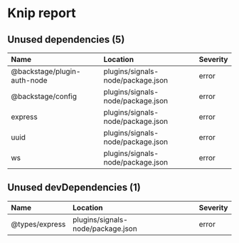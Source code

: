 # Knip report

## Unused dependencies (5)

| Name                        | Location     | Severity |
| :-------------------------- | :----------- | :------- |
| @backstage/plugin-auth-node | plugins/signals-node/package.json | error    |
| @backstage/config           | plugins/signals-node/package.json | error    |
| express                     | plugins/signals-node/package.json | error    |
| uuid                        | plugins/signals-node/package.json | error    |
| ws                          | plugins/signals-node/package.json | error    |

## Unused devDependencies (1)

| Name           | Location     | Severity |
| :------------- | :----------- | :------- |
| @types/express | plugins/signals-node/package.json | error    |

